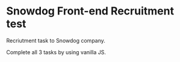 # Snowdog Front-end Recruitment test

Recriutment task to Snowdog company.

Complete all 3 tasks by using vanilla JS.
